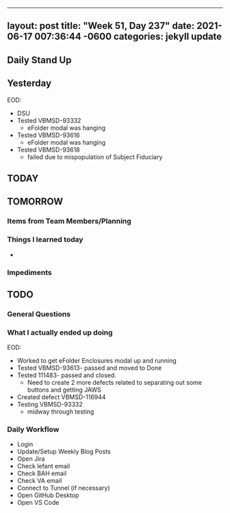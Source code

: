 
---
layout: post
title:  "Week 51, Day 237"
date:   2021-06-17 007:36:44 -0600
categories: jekyll update
---

## Daily Stand Up
## Yesterday
EOD:
* DSU
* Tested VBMSD-93332
  * eFolder modal was hanging
* Tested VBMSD-93616
  * eFolder modal was hanging
* Tested VBMSD-93618
  * failed due to mispopulation of Subject Fiduciary


## TODAY
 
## TOMORROW

### Items from Team Members/Planning
 
### Things I learned today
* 
### Impediments
## TODO

### General Questions  

### What I actually ended up doing
EOD:
* Worked to get eFolder Enclosures modal up and running
* Tested VBMSD-93613- passed and moved to Done
* Tested 111483- passed and closed.
  * Need to create 2 more defects related to separating out some buttons and getting JAWS 
* Created defect VBMSD-116944
* Testing VBMSD-93332
  * midway through testing

### Daily Workflow
* Login
* Update/Setup Weekly Blog Posts
* Open Jira
* Check lefant email
* Check BAH email
* Check VA email
* Connect to Tunnel (if necessary)
* Open GitHub Desktop
* Open VS Code